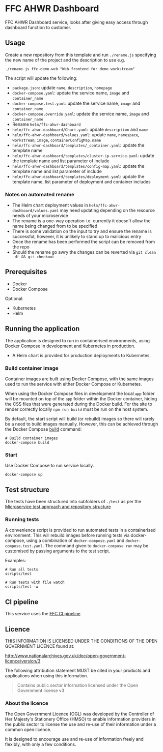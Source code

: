 # FFC AHWR Dashboard

FFC AHWR Dashboard service, looks after giving easy access through dashboard function to customer.

## Usage

Create a new repository from this template and run `./rename.js` specifying the new name of the project and the description to use e.g.

```
./rename.js ffc-demo-web "Web frontend for demo workstream"
```

The script will update the following:

- `package.json`: update `name`, `description`, `homepage`
- `docker-compose.yaml`: update the service name, `image` and `container_name`
- `docker-compose.test.yaml`: update the service name, `image` and `container_name`
- `docker-compose.override.yaml`: update the service name, `image` and `container_name`
- Rename `helm/ffc-ahwr-dashboard`
- `helm/ffc-ahwr-dashboard/Chart.yaml`: update `description` and `name`
- `helm/ffc-ahwr-dashboard/values.yaml`: update `name`, `namespace`, `workstream`, `image`, `containerConfigMap.name`
- `helm/ffc-ahwr-dashboard/templates/_container.yaml`: update the template name
- `helm/ffc-ahwr-dashboard/templates/cluster-ip-service.yaml`: update the template name and list parameter of include
- `helm/ffc-ahwr-dashboard/templates/config-map.yaml`: update the template name and list parameter of include
- `helm/ffc-ahwr-dashboard/templates/deployment.yaml`: update the template name, list parameter of deployment and container includes

### Notes on automated rename

- The Helm chart deployment values in `helm/ffc-ahwr-dashboard/values.yaml` may need updating depending on the resource needs of your microservice
- The rename is a one-way operation i.e. currently it doesn't allow the name being changed from to be specified
- There is some validation on the input to try and ensure the rename is successful, however, it is unlikely to stand up to malicious entry
- Once the rename has been performed the script can be removed from the repo
- Should the rename go awry the changes can be reverted via `git clean -df && git checkout -- .`

## Prerequisites

- Docker
- Docker Compose

Optional:

- Kubernetes
- Helm

## Running the application

The application is designed to run in containerised environments, using Docker Compose in development and Kubernetes in production.

- A Helm chart is provided for production deployments to Kubernetes.

### Build container image

Container images are built using Docker Compose, with the same images used to run the service with either Docker Compose or Kubernetes.

When using the Docker Compose files in development the local `app` folder will
be mounted on top of the `app` folder within the Docker container, hiding the CSS files that were generated during the Docker build. For the site to render correctly locally `npm run build` must be run on the host system.

By default, the start script will build (or rebuild) images so there will
rarely be a need to build images manually. However, this can be achieved
through the Docker Compose
[build](https://docs.docker.com/compose/reference/build/) command:

```
# Build container images
docker-compose build
```

### Start

Use Docker Compose to run service locally.

```
docker-compose up
```

## Test structure

The tests have been structured into subfolders of `./test` as per the
[Microservice test approach and repository structure](https://eaflood.atlassian.net/wiki/spaces/FPS/pages/1845396477/Microservice+test+approach+and+repository+structure)

### Running tests

A convenience script is provided to run automated tests in a containerised
environment. This will rebuild images before running tests via docker-compose,
using a combination of `docker-compose.yaml` and `docker-compose.test.yaml`.
The command given to `docker-compose run` may be customised by passing
arguments to the test script.

Examples:

```
# Run all tests
scripts/test

# Run tests with file watch
scripts/test -w
```

## CI pipeline

This service uses the [FFC CI pipeline](https://github.com/DEFRA/ffc-jenkins-pipeline-library)

## Licence

THIS INFORMATION IS LICENSED UNDER THE CONDITIONS OF THE OPEN GOVERNMENT LICENCE found at:

<http://www.nationalarchives.gov.uk/doc/open-government-licence/version/3>

The following attribution statement MUST be cited in your products and applications when using this information.

> Contains public sector information licensed under the Open Government license v3

### About the licence

The Open Government Licence (OGL) was developed by the Controller of Her Majesty's Stationery Office (HMSO) to enable information providers in the public sector to license the use and re-use of their information under a common open licence.

It is designed to encourage use and re-use of information freely and flexibly, with only a few conditions.

